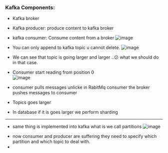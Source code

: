### Kafka Components:

- Kafka broker
- Kafka producer: produce content to kafka broker
- kafka consumer: Consume content from a broker
![image](https://github.com/OussamaMaroufi/kafka-Debezium/assets/93825558/44ce5a33-9904-4c5d-a7c0-b3e414a50c09)

- You can only append to kafka topic u cannot delete.
 ![image](https://github.com/OussamaMaroufi/kafka-Debezium/assets/93825558/a1618a88-2484-4382-aaa2-ec2bce7e4969)

- We can see that topic is going larger and larger ..😕 what we should do in that case.
- Consumer start reading from position 0 <br/>
  ![image](https://github.com/OussamaMaroufi/kafka-Debezium/assets/93825558/4e9b4bc9-5c2c-4ae3-a4f0-a90a3bec8523)
- consumer pulls messages unlicke in RabitMq consumer the broker pushes messages to consumer

- Topics goes larger
- In database if it is goes larger we perform sharding
---------
* same thing is implemented into kafka what is we call partitions
 ![image](https://github.com/OussamaMaroufi/kafka-Debezium/assets/93825558/10903f89-69fe-47cd-ae72-76e3472154a5)
- now consumer and producer are suffering they need to specify which partition and  which topic to deal with.
- 
